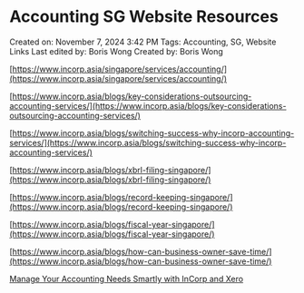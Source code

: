 # Accounting SG Website Resources

Created on: November 7, 2024 3:42 PM
Tags: Accounting, SG, Website Links
Last edited by: Boris Wong 
Created by: Boris Wong

[https://www.incorp.asia/singapore/services/accounting/](https://www.incorp.asia/singapore/services/accounting/)

[https://www.incorp.asia/blogs/key-considerations-outsourcing-accounting-services/](https://www.incorp.asia/blogs/key-considerations-outsourcing-accounting-services/)

[https://www.incorp.asia/blogs/switching-success-why-incorp-accounting-services/](https://www.incorp.asia/blogs/switching-success-why-incorp-accounting-services/)

[https://www.incorp.asia/blogs/xbrl-filing-singapore/](https://www.incorp.asia/blogs/xbrl-filing-singapore/)

[https://www.incorp.asia/blogs/record-keeping-singapore/](https://www.incorp.asia/blogs/record-keeping-singapore/)

[https://www.incorp.asia/blogs/fiscal-year-singapore/](https://www.incorp.asia/blogs/fiscal-year-singapore/)

[https://www.incorp.asia/blogs/how-can-business-owner-save-time/](https://www.incorp.asia/blogs/how-can-business-owner-save-time/) 

[Manage Your Accounting Needs Smartly with InCorp and Xero](https://www.incorp.asia/singapore/services/accounting/xero-integration/)